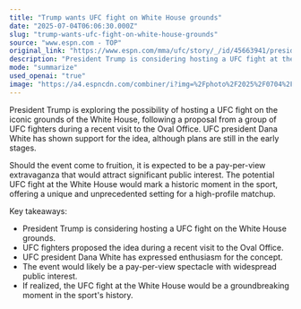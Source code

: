 ```yaml
---
title: "Trump wants UFC fight on White House grounds"
date: "2025-07-04T06:06:30.000Z"
slug: "trump-wants-ufc-fight-on-white-house-grounds"
source: "www.espn.com - TOP"
original_link: "https://www.espn.com/mma/ufc/story/_/id/45663941/president-trump-mulls-ufc-fight-white-house-grounds"
description: "President Trump is considering hosting a UFC fight at the White House following a proposal from a group of UFC fighters during a recent visit to the Oval Office. UFC president Dana White has expressed support for the idea, although plans are still in the early stages. The potential event is expected to be a pay-per-view extravaganza that would attract significant public interest, marking a historic moment in the sport with a unique and unprecedented setting for a high-profile matchup."
mode: "summarize"
used_openai: "true"
image: "https://a4.espncdn.com/combiner/i?img=%2Fphoto%2F2025%2F0704%2Fr1514657_1296x729_16%2D9.jpg"
---
```


President Trump is exploring the possibility of hosting a UFC fight on the iconic grounds of the White House, following a proposal from a group of UFC fighters during a recent visit to the Oval Office. UFC president Dana White has shown support for the idea, although plans are still in the early stages.

Should the event come to fruition, it is expected to be a pay-per-view extravaganza that would attract significant public interest. The potential UFC fight at the White House would mark a historic moment in the sport, offering a unique and unprecedented setting for a high-profile matchup.

Key takeaways:
- President Trump is considering hosting a UFC fight on the White House grounds.
- UFC fighters proposed the idea during a recent visit to the Oval Office.
- UFC president Dana White has expressed enthusiasm for the concept.
- The event would likely be a pay-per-view spectacle with widespread public interest.
- If realized, the UFC fight at the White House would be a groundbreaking moment in the sport's history.